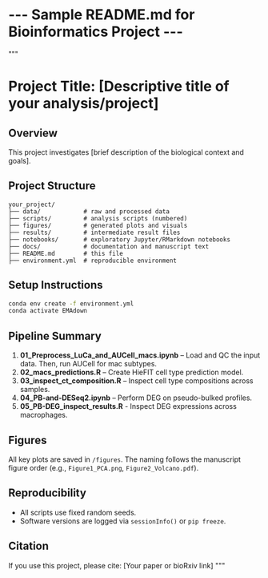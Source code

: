 # --- Sample README.md for Bioinformatics Project ---

"""
# Project Title: [Descriptive title of your analysis/project]

## Overview
This project investigates [brief description of the biological context and goals].

## Project Structure
```
your_project/
├── data/            # raw and processed data
├── scripts/         # analysis scripts (numbered)
├── figures/         # generated plots and visuals
├── results/         # intermediate result files
├── notebooks/       # exploratory Jupyter/RMarkdown notebooks
├── docs/            # documentation and manuscript text
├── README.md        # this file
├── environment.yml  # reproducible environment
```

## Setup Instructions
```bash
conda env create -f environment.yml
conda activate EMAdown
```

## Pipeline Summary
1. **01_Preprocess_LuCa_and_AUCell_macs.ipynb** – Load and QC the input data. Then, run AUCell for mac subtypes.
2. **02_macs_predictions.R** – Create HieFIT cell type prediction model. 
3. **03_inspect_ct_composition.R** – Inspect cell type compositions across samples.
4. **04_PB-and-DESeq2.ipynb** – Perform DEG on pseudo-bulked profiles.
5. **05_PB-DEG_inspect_results.R** - Inspect DEG expressions across macrophages.

## Figures
All key plots are saved in `/figures`. The naming follows the manuscript figure order (e.g., `Figure1_PCA.png`, `Figure2_Volcano.pdf`).

## Reproducibility
- All scripts use fixed random seeds.
- Software versions are logged via `sessionInfo()` or `pip freeze`.

## Citation
If you use this project, please cite: [Your paper or bioRxiv link]
"""